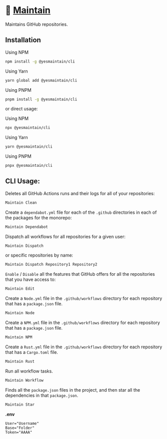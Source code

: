 # 🔧 [Maintain]

Maintains GitHub repositories.

## Installation

Using NPM

```sh
npm install -g @yesmaintain/cli
```

Using Yarn

```sh
yarn global add @yesmaintain/cli
```

Using PNPM

```sh
pnpm install -g @yesmaintain/cli
```

or direct usage:

Using NPM

```sh
npx @yesmaintain/cli
```

Using Yarn

```sh
yarn @yesmaintain/cli
```

Using PNPM

```sh
pnpx @yesmaintain/cli
```

## CLI Usage:

Deletes all GitHub Actions runs and their logs for all of your repositories:

```sh
Maintain Clean
```

Create a `dependabot.yml` file for each of the `.github` directories in each of
the packages for the monorepo:

```sh
Maintain Dependabot
```

Dispatch all workflows for all repositories for a given user:

```sh
Maintain Dispatch
```

or specific repositories by name:

```sh
Maintain Dispatch Repository1 Repository2
```

`Enable` / `Disable` all the features that GitHub offers for all the repositories
that you have access to:

```sh
Maintain Edit
```

Create a `Node.yml` file in the `.github/workflows` directory for each
repository that has a `package.json` file.

```sh
Maintain Node
```

Create a `NPM.yml` file in the `.github/workflows` directory for each
repository that has a `package.json` file.

```sh
Maintain NPM
```

Create a `Rust.yml` file in the `.github/workflows` directory for each
repository that has a `Cargo.toml` file.

```sh
Maintain Rust
```

Run all workflow tasks.

```sh
Maintain Workflow
```

Finds all the `package.json` files in the project, and then star all the
dependencies in that `package.json`.

```sh
Maintain Star
```

**.env**

```env
User="Username"
Base="Folder"
Token="AAAA"
```

[Maintain]: https://github.com/Maintain
[@yesmaintain/cli]: https://npmjs.org/@yesmaintain/cli
